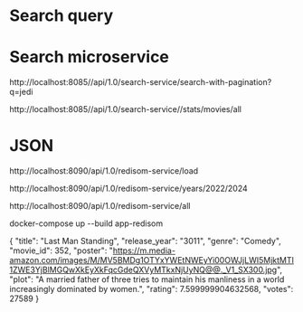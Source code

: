 # Search query


# Search microservice

http://localhost:8085//api/1.0/search-service/search-with-pagination?q=jedi

http://localhost:8085//api/1.0/search-service//stats/movies/all

# JSON

http://localhost:8090/api/1.0/redisom-service/load

http://localhost:8090/api/1.0/redisom-service/years/2022/2024

http://localhost:8090/api/1.0/redisom-service/all


docker-compose up --build app-redisom

{
"title": "Last Man Standing",
"release_year": "3011",
"genre": "Comedy",
"movie_id": 352,
"poster": "https://m.media-amazon.com/images/M/MV5BMDg1OTYxYWEtNWEyYi00OWJjLWI5MjktMTI1ZWE3YjBlMGQwXkEyXkFqcGdeQXVyMTkxNjUyNQ@@._V1_SX300.jpg",
"plot": "A married father of three tries to maintain his manliness in a world increasingly dominated by women.",
"rating": 7.599999904632568,
"votes": 27589
}